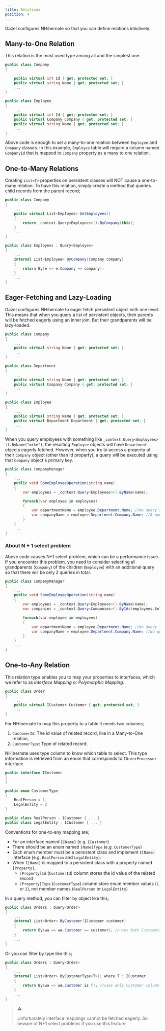 ```yaml
---
title: Relations
position: 4
---
```


Gazel configures NHibernate so that you can define relations intiutively.

## Many-to-One Relation

This relation is the most used type among all and the simplest one.

```csharp
public class Company
{
    ...
    public virtual int Id { get; protected set; }
    public virtual string Name { get; protected set; }
    ...
}

public class Employee
{
    ...
    public virtual int Id { get; protected set; }
    public virtual Company Company { get; protected set; }
    public virtual string Name { get; protected set; }
    ...
}
```

Above code is enough to set a many-to-one relation between `Employee` and
`Company` classes. In this example, `Employee` table will require a column
named `CompanyId` that is mapped to `Company` property as a many to one
relation.

## One-to-Many Relations

Creating `List<T>` properties on persistent classes will NOT cause a
one-to-many relation. To have this relation, simply create a method that
queries child records from the parent record;

```csharp
public class Company
{
    ...
    public virtual List<Employee> GetEmployees()
    {
        return _context.Query<Employees>().ByCompany(this);
    }
    ...
}

public class Employees : Query<Employee>
{
    ...
    internal List<Employee> ByCompany(Company company)
    {
        return By(e => e.Company == company);
    }
    ...
}
```

## Eager-Fetching and Lazy-Loading

Gazel configures NHibernate to eager fetch persistent object with one level.
This means that when you query a list of persistent objects, their parents will
be fetched eagerly using an inner join. But their grandparents will be
lazy-loaded.

```csharp
public class Company
{
    ...
    public virtual string Name { get; protected set; }
    ...
}

public class Department
{
    ...
    public virtual string Name { get; protected set; }
    public virtual Company Company { get; protected set; }
    ...
}

public class Employee
{
    ...
    public virtual string Name { get; protected set; }
    public virtual Department Department { get; protected set; }
    ...
}
```

When you query employees with something like
`_context.Query<Employees>().ByName("mike")`, the resulting `Employee` objects
will have `Department` objects eagerly fetched. However, when you try to access
a property of their `Company` object (other than Id property), a query will be
executed using that `Company` object's primary key.

```csharp
public class CompanyManager
{
    ...
    public void SomeEmployeeOperation(string name)
    {
        var employees = _context.Query<Employees>().ByName(name);

        foreach(var employee in employees)
        {
            var departmentName = employee.Department.Name; //No query is executed, department is already loaded
            var companyName = employee.Department.Company.Name; //A query is executed to load company object from database
        }
    }
    ...
}
```

### About N + 1 select problem

Above code causes N+1 select problem, which can be a performance issue. If you
encounter this problem, you need to consider selecting all grandparents
(`Company`) of the children (`Employee`) with an additional query so that there
will be only 2 queries in total.

```csharp
public class CompanyManager
{
    ...
    public void SomeEmployeeOperation(string name)
    {
        var employees = _context.Query<Employees>().ByName(name);
        var companies = _context.Query<Companies>().ByIds(employees.Select(e => e.Department.Company.Id));

        foreach(var employee in employees)
        {
            var departmentName = employee.Department.Name; //No query is executed, department is already loaded
            var companyName = employee.Department.Company.Name; //No query is executed, company is already loaded with the second query.
        }
    }
    ...
}
```

## One-to-Any Relation

This relation type enables you to map your properties to interfaces, which we
refer to as _Interface Mapping_ or _Polymorphic Mapping_.

```csharp
public class Order
{
    ...
    public virtual ICustomer Customer { get; protected set; }
    ...
}
```

For NHibernate to map this property to a table it needs two columns;

1. `CustomerId`: The id value of related record, like in a Many-to-One relation,
2. `CustomerType`: Type of related record.

NHibernate uses type column to know which table to select. This type
information is retrieved from an enum that corresponds to `IOrderProcessor`
interface.

```csharp
public interface ICustomer
{
}

public enum CustomerType
{
    RealPerson = 1,
    LegalEntity = 2
}

public class RealPerson : ICustomer { ... }
public class LegalEntity : ICustomer { ... }
```

Conventions for one-to-any mapping are;

- For an interface named `I[Name]` (e.g. `ICustomer`)
- There should be an enum named `[Name]Type` (e.g. `CustomerType`)
- Each enum member must be a persistent class and implement `I[Name]` interface
  (e.g. `RealPerson` and `LegalEntity`).
- When `I[Name]` is mapped to a persistent class with a property named
  `[Property]`,
  - `[Property]Id` (`CustomerId`) column stores the id value of the related
    record
  - `[Property]Type` (`CustomerType`) column store enum member values (`1` or
    `2`), not member names (`RealPerson` or `LegalEntity`)

In a query method, you can filter by object like this;

```csharp
public class Orders : Query<Order>
{
    ...
    internal List<Order> ByCustomer(ICustomer customer)
    {
        return By(wa => wa.Customer == customer); //uses both CustomerId and CustomerType columns
    }
    ...
}
```

Or you can filter by type like this;

```csharp
public class Orders : Query<Order>
{
    ...
    internal List<Order> ByCustomerType<T>() where T : ICustomer
    {
        return By(wa => wa.Customer is T); //uses only Customer column
    }
    ...
}
```

> :warning:
>
> Unfortunately interface mappings cannot be fetched eagerly. So beware of N+1
> select problems if you use this feature.
